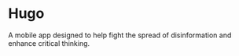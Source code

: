 # Hugo
A mobile app designed to help fight the spread of disinformation and enhance critical thinking.
